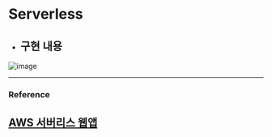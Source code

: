 Serverless
===

- ## 구현 내용
![image](https://user-images.githubusercontent.com/21374902/151154723-dc2e7c38-d46a-4c7b-b7c7-df03cb61d3c5.png)



---
### Reference
[AWS 서버리스 웹앱](https://www.inflearn.com/course/AWS-서버리스-웹앱)
---